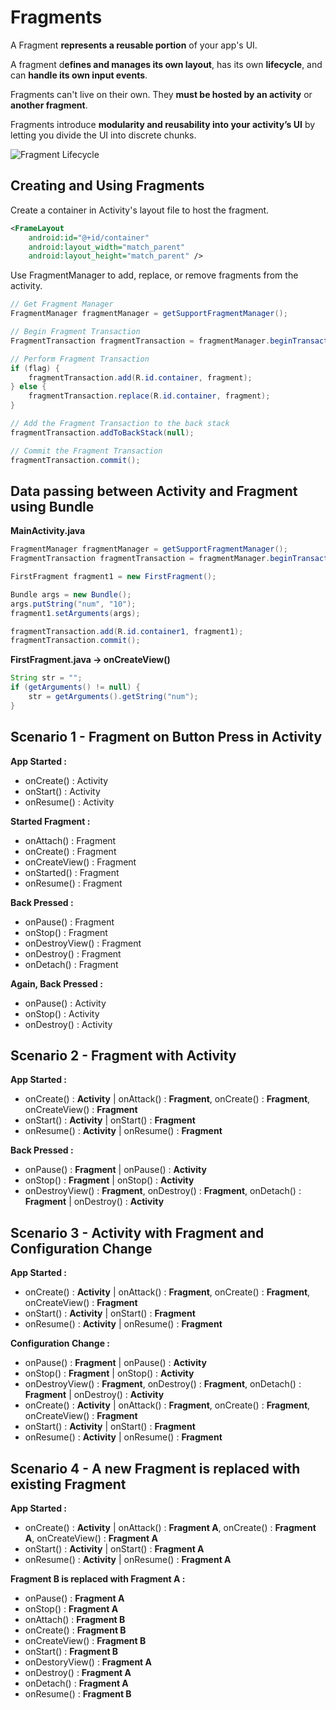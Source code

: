 # Fragments

A Fragment **represents a reusable portion** of your app's UI.

A fragment d**efines and manages its own layout**, has its own **lifecycle**, and can **handle its own input events**.

Fragments can't live on their own. They **must be hosted by an activity** or **another fragment**.

Fragments introduce **modularity and reusability into your activity’s UI** by letting you divide the UI into discrete chunks.

![Fragment Lifecycle](../Images/fragment_lifecycle.png)

## Creating and Using Fragments

Create a container in Activity's layout file to host the fragment.

```xml
<FrameLayout
    android:id="@+id/container"
    android:layout_width="match_parent"
    android:layout_height="match_parent" />
```

Use FragmentManager to add, replace, or remove fragments from the activity.

```java
// Get Fragment Manager
FragmentManager fragmentManager = getSupportFragmentManager();

// Begin Fragment Transaction
FragmentTransaction fragmentTransaction = fragmentManager.beginTransaction();

// Perform Fragment Transaction
if (flag) {
    fragmentTransaction.add(R.id.container, fragment);
} else {
    fragmentTransaction.replace(R.id.container, fragment);
}

// Add the Fragment Transaction to the back stack
fragmentTransaction.addToBackStack(null);

// Commit the Fragment Transaction
fragmentTransaction.commit();
```

## Data passing between Activity and Fragment using Bundle

**MainActivity.java**

```java
FragmentManager fragmentManager = getSupportFragmentManager();
FragmentTransaction fragmentTransaction = fragmentManager.beginTransaction();

FirstFragment fragment1 = new FirstFragment();

Bundle args = new Bundle();
args.putString("num", "10");
fragment1.setArguments(args);

fragmentTransaction.add(R.id.container1, fragment1);
fragmentTransaction.commit();
```

**FirstFragment.java -> onCreateView()**

```java
String str = "";
if (getArguments() != null) {
    str = getArguments().getString("num");
}
```

## Scenario 1 - Fragment on Button Press in Activity

**App Started :**

- onCreate() : Activity
- onStart() : Activity
- onResume() : Activity

**Started Fragment :**

- onAttach() : Fragment
- onCreate() : Fragment
- onCreateView() : Fragment
- onStarted() : Fragment
- onResume() : Fragment

**Back Pressed :**

- onPause() : Fragment
- onStop() : Fragment
- onDestroyView() : Fragment
- onDestroy() : Fragment
- onDetach() : Fragment

**Again, Back Pressed :**

- onPause() : Activity
- onStop() : Activity
- onDestroy() : Activity

## Scenario 2 - Fragment with Activity

**App Started :**

- onCreate() : **Activity** | onAttack() : **Fragment**, onCreate() : **Fragment**, onCreateView() : **Fragment**
- onStart() : **Activity** | onStart() : **Fragment**
- onResume() : **Activity** | onResume() : **Fragment**

**Back Pressed :**

- onPause() : **Fragment** | onPause() : **Activity**
- onStop() : **Fragment** | onStop() : **Activity**
- onDestroyView() : **Fragment**, onDestroy() : **Fragment**, onDetach() : **Fragment** | onDestroy() : **Activity**

## Scenario 3 - Activity with Fragment and Configuration Change

**App Started :**

- onCreate() : **Activity** | onAttack() : **Fragment**, onCreate() : **Fragment**, onCreateView() : **Fragment**
- onStart() : **Activity** | onStart() : **Fragment**
- onResume() : **Activity** | onResume() : **Fragment**

**Configuration Change :**

- onPause() : **Fragment** | onPause() : **Activity**
- onStop() : **Fragment** | onStop() : **Activity**
- onDestroyView() : **Fragment**, onDestroy() : **Fragment**, onDetach() : **Fragment** | onDestroy() : **Activity**
- onCreate() : **Activity** | onAttack() : **Fragment**, onCreate() : **Fragment**, onCreateView() : **Fragment**
- onStart() : **Activity** | onStart() : **Fragment**
- onResume() : **Activity** | onResume() : **Fragment**

## Scenario 4 - A new Fragment is replaced with existing Fragment

**App Started :**

- onCreate() : **Activity** | onAttack() : **Fragment A**, onCreate() : **Fragment A**, onCreateView() : **Fragment A**
- onStart() : **Activity** | onStart() : **Fragment A**
- onResume() : **Activity** | onResume() : **Fragment A**

**Fragment B is replaced with Fragment A :**

- onPause() : **Fragment A**
- onStop() : **Fragment A**
- onAttach() : **Fragment B**
- onCreate() : **Fragment B**
- onCreateView() : **Fragment B**
- onStart() : **Fragment B**
- onDestoryView() : **Fragment A**
- onDestroy() : **Fragment A**
- onDetach() : **Fragment A**
- onResume() : **Fragment B**
